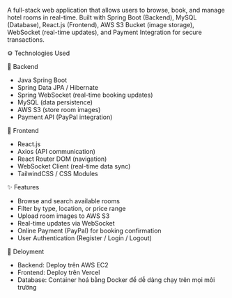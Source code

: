 A full-stack web application that allows users to browse, book, and manage hotel rooms in real-time.
Built with Spring Boot (Backend), MySQL (Database), React.js (Frontend), AWS S3 Bucket (image storage), WebSocket (real-time updates), and Payment Integration for secure transactions.

⚙️ Technologies Used

🔸 Backend

  + Java Spring Boot
  + Spring Data JPA / Hibernate
  + Spring WebSocket (real-time booking updates)
  + MySQL (data persistence)
  + AWS S3 (store room images)
  + Payment API (PayPal integration)

🔸 Frontend

  + React.js
  + Axios (API communication)
  + React Router DOM (navigation)
  + WebSocket Client (real-time data sync)
  + TailwindCSS / CSS Modules

✨ Features

  + Browse and search available rooms
  + Filter by type, location, or price range
  + Upload room images to AWS S3
  + Real-time updates via WebSocket
  + Online Payment (PayPal) for booking confirmation
  + User Authentication (Register / Login / Logout)

🐳 Deloyment
  + Backend: Deploy trên AWS EC2
  + Frontend: Deploy trên Vercel
  + Database: Container hoá bằng Docker để dễ dàng chạy trên mọi môi trường

